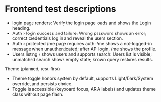 # Frontend test descriptions

- login page renders: Verify the login page loads and shows the Login heading.
- Auth › login success and failure: Wrong password shows an error; correct credentials log in and reveal the users section.
- Auth › protected /me page requires auth: /me shows a not-logged-in message when unauthenticated; after API login, /me shows the profile.
- Users listing › shows users and supports search: Users list is visible; unmatched search shows empty state; known query restores results.

Theme (planned, test-first)
- Theme toggle honors system by default, supports Light/Dark/System override, and persists choice.
- Toggle is accessible (keyboard focus, ARIA labels) and updates theme class without page flash.
